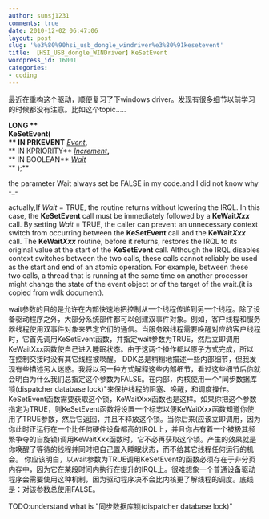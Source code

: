 ```yaml
---
author: sunsj1231
comments: true
date: 2010-12-02 06:47:06
layout: post
slug: '%e3%80%90hsi_usb_dongle_windriver%e3%80%91kesetevent'
title: 【HSI_USB_dongle_WINDriver】KeSetEvent
wordpress_id: 16001
categories:
- coding
---
```


最近在重构这个驱动，顺便复习了下windows driver。发现有很多细节以前学习的时候都没有注意。比如这个topic.....




**LONG **  
**KeSetEvent(**  
** IN PRKEVENT** _[Event](/MS.WDK.v10.7600.091201/Kernel_r/hh/Kernel_r/k105_0b9a87b5-bdf2-4449-81f6-1836ea47f038.xml.htm)_**,**  
** IN KPRIORITY** _[Increment](/MS.WDK.v10.7600.091201/Kernel_r/hh/Kernel_r/k105_0b9a87b5-bdf2-4449-81f6-1836ea47f038.xml.htm)_**,**  
** IN BOOLEAN** _[Wait](/MS.WDK.v10.7600.091201/Kernel_r/hh/Kernel_r/k105_0b9a87b5-bdf2-4449-81f6-1836ea47f038.xml.htm)_  
** );**




the parameter Wait always set be FALSE in my code.and I did not know why -_-




actually,If _Wait_ = TRUE, the routine returns without lowering the IRQL. In this  case, the **KeSetEvent** call must be immediately followed by a  **KeWait**_**Xxx**_ call. By setting _Wait_ = TRUE, the caller  can prevent an unnecessary context switch from occurring between the  **KeSetEvent** call and the **KeWait**_**Xxx**_ call. The  **KeWait**_**Xxx**_ routine, before it returns, restores the IRQL to  its original value at the start of the **KeSetEvent** call. Although the IRQL  disables context switches between the two calls, these calls cannot reliably be  used as the start and end of an atomic operation. For example, between these two  calls, a thread that is running at the same time on another processor might  change the state of the event object or of the target of the wait.(it is copied from wdk document).




wait参数的目的是允许在内部快速地把控制从一个线程传递到另一个线程。除了设备驱动程序之外，大部分系统部件都可以创建双事件对象。例如，客户线程和服务器线程使用双事件对象来界定它们的通信。当服务器线程需要唤醒对应的客户线程时，它首先调用KeSetEvent函数，并指定wait参数为TRUE，然后立即调用KeWaitXxx函数使自己进入睡眠状态。由于这两个操作都以原子方式完成，所以在控制交接时没有其它线程被唤醒。 DDK总是稍稍地描述一些内部细节，但我发现有些描述另人迷惑。我将以另一种方式解释这些内部细节，看过这些细节后你就会明白为什么我们总指定这个参数为FALSE。在内部，内核使用一个"同步数据库锁(dispatcher database lock)"来保护线程的阻塞、唤醒，和调度操作。KeSetEvent函数需要获取这个锁，KeWaitXxx函数也是这样。如果你把这个参数指定为TRUE，则KeSetEvent函数将设置一个标志以便KeWaitXxx函数知道你使用了TRUE参数，然后它返回，并且不释放这个锁。当你后来(应该立即调用，因为你此时正运行在一个比任何硬件设备都高的IRQL上，并且你占有着一个被极其频繁争夺的自旋锁)调用KeWaitXxx函数时，它不必再获取这个锁。产生的效果就是你唤醒了等待的线程并同时把自己置入睡眠状态，而不给其它线程任何运行的机会。 你应该明白，以wait参数为TRUE调用KeSetEvent的函数必须存在于非分页内存中，因为它在某段时间内执行在提升的IRQL上。很难想象一个普通设备驱动程序会需要使用这种机制，因为驱动程序决不会比内核更了解线程的调度。底线是：对该参数总使用FALSE。







TODO:understand what is "同步数据库锁(dispatcher database lock)"
